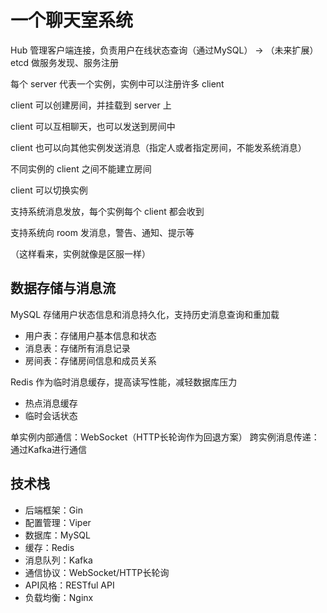 # 一个聊天室系统

Hub 管理客户端连接，负责用户在线状态查询（通过MySQL） -> （未来扩展） etcd 做服务发现、服务注册

每个 server 代表一个实例，实例中可以注册许多 client

client 可以创建房间，并挂载到 server 上

client 可以互相聊天，也可以发送到房间中

client 也可以向其他实例发送消息（指定人或者指定房间，不能发系统消息）

不同实例的 client 之间不能建立房间

client 可以切换实例

支持系统消息发放，每个实例每个 client 都会收到

支持系统向 room 发消息，警告、通知、提示等

（这样看来，实例就像是区服一样）

## 数据存储与消息流

MySQL 存储用户状态信息和消息持久化，支持历史消息查询和重加载
- 用户表：存储用户基本信息和状态
- 消息表：存储所有消息记录
- 房间表：存储房间信息和成员关系

Redis 作为临时消息缓存，提高读写性能，减轻数据库压力
- 热点消息缓存
- 临时会话状态

单实例内部通信：WebSocket（HTTP长轮询作为回退方案）
跨实例消息传递：通过Kafka进行通信

## 技术栈

- 后端框架：Gin
- 配置管理：Viper
- 数据库：MySQL
- 缓存：Redis
- 消息队列：Kafka
- 通信协议：WebSocket/HTTP长轮询
- API风格：RESTful API
- 负载均衡：Nginx